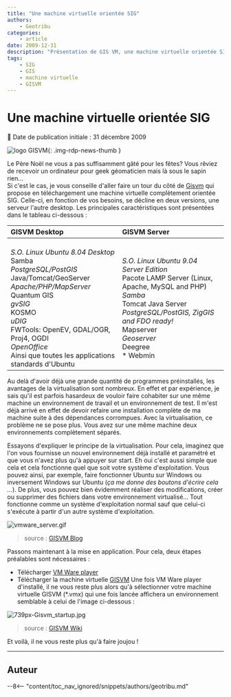 ```yaml
---
title: "Une machine virtuelle orientée SIG"
authors:
    - Geotribu
categories:
    - article
date: 2009-12-31
description: "Présentation de GIS VM, une machine virtuelle orientée SIG"
tags:
    - SIG
    - GIS
    - machine virtuelle
    - GISVM
---
```


# Une machine virtuelle orientée SIG

:calendar: Date de publication initiale : 31 décembre 2009

![logo GISVM](https://cdn.geotribu.fr/img/tuto/gisvm/gisvm_logo.png){: .img-rdp-news-thumb }

Le Père Noël ne vous a pas suffisamment gâté pour les fêtes? Vous rêviez de recevoir un ordinateur pour geek géomaticien mais là sous le sapin rien...  
Si c'est le cas, je vous conseille d'aller faire un tour du côté de [Gisvm](http://gisvm.com/) qui propose en téléchargement une machine virtuelle complètement orientée SIG. Celle-ci, en fonction de vos besoins, se décline en deux versions, une serveur l'autre desktop. Les principales caractéristiques sont présentées dans le tableau ci-dessous :

| GISVM **Desktop** | GISVM **Server** |
| :- | :- |
| <br>*S.O. Linux Ubuntu 8.04 Desktop<br>* Samba<br>*PostgreSQL/PostGIS<br>* Java/Tomcat/GeoServer<br>*Apache/PHP/MapServer<br>* Quantum GIS<br>*gvSIG<br>* KOSMO<br>*uDIG<br>* FWTools: OpenEV, GDAL/OGR, Proj4, OGDI<br>*OpenOffice<br>* Ainsi que toutes les applications standards d'Ubuntu | <br>*S.O. Linux Ubuntu 9.04 Server Edition<br>* Pacote LAMP Server (Linux, Apache, MySQL and PHP)<br>*Samba<br>* Tomcat Java Server<br>*PostgreSQL/PostGIS, ZigGIS and FDO ready!<br>* Mapserver<br>*Geoserver<br>* Deegree<br>* Webmin |

Au delà d'avoir déjà une grande quantité de programmes préinstallés, les avantages de la virtualisation sont nombreux. En effet et par expérience, je sais qu'il est parfois hasardeux de vouloir faire cohabiter sur une même machine un environnement de travail et un environnement de test. Il m'est déjà arrivé en effet de devoir refaire une installation complète de ma machine suite à des dépendances corrompues. Avec la virtualisation, ce problème ne se pose plus. Vous avez sur une même machine deux environnements complètement séparés.

Essayons d'expliquer le principe de la virtualisation. Pour cela, imaginez que l'on vous fournisse un nouvel environnement déjà installé et paramétré et que vous n'avez plus qu'à appuyer sur start. Eh oui c'est aussi simple que cela et cela fonctionne quel que soit votre système d'exploitation. Vous pouvez ainsi, par exemple, faire fonctionner Ubuntu sur Windows ou inversement Windows sur Ubuntu (*ça me donne des boutons d'écrire cela ...*). De plus, vous pouvez bien évidemment réaliser des modifications, créer ou supprimer des fichiers dans votre environnement virtualisé... Tout fonctionne comme un système d'exploitation normal sauf que celui-ci s'exécute à partir d'un autre système d'exploitation.

![vmware_server.gif](https://cdn.geotribu.fr/img/tuto/gisvm/vmware_server.gif)  

> source : [GISVM Blog](http://www.gisvm.com/blog/?p=207)

Passons maintenant à la mise en application. Pour cela, deux étapes préalables sont nécessaires :

* Télécharger [VM Ware player](http://www.vmware.com/download/player/)
* Télécharger la machine virtuelle [GISVM](http://gisvm.com/download.html)
Une fois VM Ware player d'installé, il ne vous reste plus alors qu'à sélectionner votre machine virtuelle GISVM (*.vmx) qui une fois lancée affichera un environnement semblable à celui de l'image ci-dessous :

![739px-Gisvm_startup.jpg](https://cdn.geotribu.fr/img/tuto/gisvm/739px-Gisvm_startup.jpg)  

> source : [GISVM Wiki](http://gisvm.com/wiki/index.php?title=GISVM_Desktop)

Et voilà, il ne vous reste plus qu'à faire joujou !

----

## Auteur

--8<-- "content/toc_nav_ignored/snippets/authors/geotribu.md"
